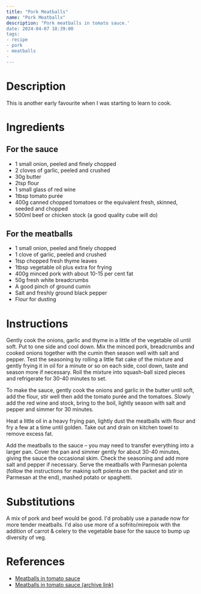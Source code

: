 ```yaml
---
title: "Pork Meatballs"
name: "Pork Meatballs"
description: "Pork meatballs in tomato sauce.'
date: 2024-04-07 18:39:00
tags:
- recipe 
- pork
- meatballs
- 
---
```


# Description
This is another early favourite when I was starting to learn to cook.

# Ingredients

## For the sauce
- 1 small onion, peeled and finely chopped
- 2 cloves of garlic, peeled and crushed
- 30g butter
- 2tsp flour
- 1 small glass of red wine
- 1tbsp tomato purée
- 400g canned chopped tomatoes or the equivalent fresh, skinned, seeded and chopped
- 500ml beef or chicken stock (a good quality cube will do)

## For the meatballs
- 1 small onion, peeled and finely chopped
- 1 clove of garlic, peeled and crushed
- 1tsp chopped fresh thyme leaves
- 1tbsp vegetable oil plus extra for frying
- 400g minced pork with about 10-15 per cent fat
- 50g fresh white breadcrumbs
- A good pinch of ground cumin
- Salt and freshly ground black pepper
- Flour for dusting

# Instructions
Gently cook the onions, garlic and thyme in a little of the vegetable oil until soft. Put to one side and cool down. Mix the minced pork, breadcrumbs and cooked onions together with the cumin then season well with salt and pepper. Test the seasoning by rolling a little flat cake of the mixture and gently frying it in oil for a minute or so on each side, cool down, taste and season more if necessary. Roll the mixture into squash-ball sized pieces and refrigerate for 30-40 minutes to set.

To make the sauce, gently cook the onions and garlic in the butter until soft, add the flour, stir well then add the tomato purée and the tomatoes. Slowly add the red wine and stock, bring to the boil, lightly season with salt and pepper and simmer for 30 minutes.

Heat a little oil in a heavy frying pan, lightly dust the meatballs with flour and fry a few at a time until golden. Take out and drain on kitchen towel to remove excess fat.

Add the meatballs to the sauce – you may need to transfer everything into a larger pan. Cover the pan and simmer gently for about 30-40 minutes, giving the sauce the occasional skim. Check the seasoning and add more salt and pepper if necessary. Serve the meatballs with Parmesan polenta (follow the instructions for making soft polenta on the packet and stir in Parmesan at the end), mashed potato or spaghetti.


# Substitutions
A mix of pork and beef would be good. I'd probably use a panade now for more tender meatballs. I'd also use more of a sofrito/mirepoix with the addition of carrot & celery to the vegetable base for the sauce to bump up diversity of veg.

# References
- [Meatballs in tomato sauce](http://enjoyment.independent.co.uk/food_and_drink/recipes/story.jsp?story=312363)
- [Meatballs in tomato sauce (archive link)](https://web.archive.org/web/20020817210336/http://enjoyment.independent.co.uk/food_and_drink/recipes/story.jsp?story=312363)
